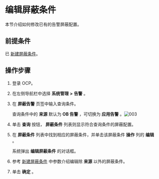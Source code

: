 编辑屏蔽条件
===========================

本节介绍如何修改已有的告警屏蔽配置。

前提条件
-------------------------

已 [新建屏蔽条件](../9.use-alert-management/14.new-shielding-conditions.md)。

操作步骤
-------------------------

1. 登录 OCP。



2. 在左侧导航栏中选择 **系统管理** **\>** **告警** 。



3. 在 **屏蔽告警** 页签中输入查询条件。

   查询条件中的 **来源** 默认为 **OB 告警** ，可切换为 **应用告警** 。![003](https://help-static-aliyun-doc.aliyuncs.com/assets/img/zh-CN/4429060261/p271386.png)


4. 单击 **查询** 按钮， **屏蔽条件** 列表则显示符合查询条件的屏蔽配置。



5. 在 **屏蔽条件** 列表中找到相应的屏蔽条件，并单击该屏蔽条件 **操作** 列的 **编辑** 。

   系统弹出 **编辑屏蔽条件** 的对话框。


6. 参考 [新建屏蔽条件](../9.use-alert-management/14.new-shielding-conditions.md) 中参数介绍编辑除 **来源** 以外的屏蔽条件。



7. 单击 **确定** 。
